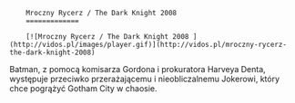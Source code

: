 
        Mroczny Rycerz / The Dark Knight 2008 
        =============
        
        [![Mroczny Rycerz / The Dark Knight 2008 ](http://vidos.pl/images/player.gif)](http://vidos.pl/mroczny-rycerz-the-dark-knight-2008)
        
        
 Batman, z pomocą komisarza Gordona i prokuratora Harveya Denta, występuje przeciwko przerażającemu i nieobliczalnemu Jokerowi, który chce pogrążyć Gotham City w chaosie.
    